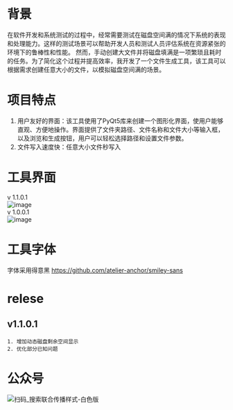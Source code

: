 # 背景

在软件开发和系统测试的过程中，经常需要测试在磁盘空间满的情况下系统的表现和处理能力。这样的测试场景可以帮助开发人员和测试人员评估系统在资源紧张的环境下的鲁棒性和性能。
然而，手动创建大文件并将磁盘填满是一项繁琐且耗时的任务。为了简化这个过程并提高效率，我开发了一个文件生成工具，该工具可以根据需求创建任意大小的文件，以模拟磁盘空间满的场景。

# 项目特点

1. 用户友好的界面：该工具使用了PyQt5库来创建一个图形化界面，使用户能够直观、方便地操作。界面提供了文件夹路径、文件名称和文件大小等输入框，以及浏览和生成按钮，用户可以轻松选择路径和设置文件参数。
2. 文件写入速度快：任意大小文件秒写入

# 工具界面

v 1.1.0.1<br>
![image](https://github.com/fishzjp/FileTools/assets/105406371/5529c0de-7d44-4147-9638-1225e715db38)<br>
v 1.0.0.1<br>
![image](https://github.com/fishzjp/FileTools/assets/105406371/f8c8b563-ba67-46f5-8083-b7e876c405c4)


# 工具字体
字体采用得意黑 https://github.com/atelier-anchor/smiley-sans

# relese
  ## v1.1.0.1 
    1. 增加动态磁盘剩余空间显示
    2. 优化部分已知问题


# 公众号
![扫码_搜索联合传播样式-白色版](https://github.com/fishzjp/FileTools/assets/105406371/49abfbc1-d46e-410c-98f1-959f2dbfe87a)
